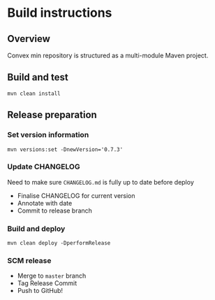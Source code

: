 # Build instructions

## Overview

Convex min repository is structured as a multi-module Maven project.

## Build and test

```
mvn clean install
```

## Release preparation

### Set version information

```
mvn versions:set -DnewVersion='0.7.3'
```

### Update CHANGELOG

Need to make sure `CHANGELOG.md` is fully up to date before deploy

- Finalise CHANGELOG for current version
- Annotate with date
- Commit to release branch

### Build and deploy

```
mvn clean deploy -DperformRelease
```

### SCM release

- Merge to `master` branch
- Tag Release Commit
- Push to GitHub!